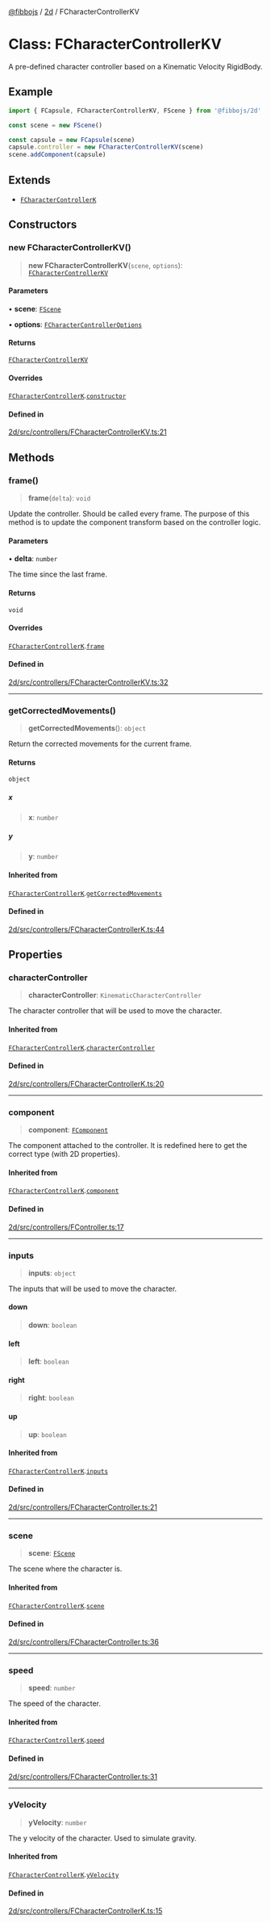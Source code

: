 [@fibbojs](/api/index) / [2d](/api/2d) / FCharacterControllerKV

# Class: FCharacterControllerKV

A pre-defined character controller based on a Kinematic Velocity RigidBody.

## Example

```ts
import { FCapsule, FCharacterControllerKV, FScene } from '@fibbojs/2d'

const scene = new FScene()

const capsule = new FCapsule(scene)
capsule.controller = new FCharacterControllerKV(scene)
scene.addComponent(capsule)
```

## Extends

- [`FCharacterControllerK`](FCharacterControllerK.md)

## Constructors

### new FCharacterControllerKV()

> **new FCharacterControllerKV**(`scene`, `options`): [`FCharacterControllerKV`](FCharacterControllerKV.md)

#### Parameters

• **scene**: [`FScene`](FScene.md)

• **options**: [`FCharacterControllerOptions`](../interfaces/FCharacterControllerOptions.md)

#### Returns

[`FCharacterControllerKV`](FCharacterControllerKV.md)

#### Overrides

[`FCharacterControllerK`](FCharacterControllerK.md).[`constructor`](FCharacterControllerK.md#constructors)

#### Defined in

[2d/src/controllers/FCharacterControllerKV.ts:21](https://github.com/fibbojs/fibbo/blob/31a9adc82b7f9e94d4aaa254912cda4482699c0d/packages/2d/src/controllers/FCharacterControllerKV.ts#L21)

## Methods

### frame()

> **frame**(`delta`): `void`

Update the controller. Should be called every frame.
The purpose of this method is to update the component transform based on the controller logic.

#### Parameters

• **delta**: `number`

The time since the last frame.

#### Returns

`void`

#### Overrides

[`FCharacterControllerK`](FCharacterControllerK.md).[`frame`](FCharacterControllerK.md#frame)

#### Defined in

[2d/src/controllers/FCharacterControllerKV.ts:32](https://github.com/fibbojs/fibbo/blob/31a9adc82b7f9e94d4aaa254912cda4482699c0d/packages/2d/src/controllers/FCharacterControllerKV.ts#L32)

***

### getCorrectedMovements()

> **getCorrectedMovements**(): `object`

Return the corrected movements for the current frame.

#### Returns

`object`

##### x

> **x**: `number`

##### y

> **y**: `number`

#### Inherited from

[`FCharacterControllerK`](FCharacterControllerK.md).[`getCorrectedMovements`](FCharacterControllerK.md#getcorrectedmovements)

#### Defined in

[2d/src/controllers/FCharacterControllerK.ts:44](https://github.com/fibbojs/fibbo/blob/31a9adc82b7f9e94d4aaa254912cda4482699c0d/packages/2d/src/controllers/FCharacterControllerK.ts#L44)

## Properties

### characterController

> **characterController**: `KinematicCharacterController`

The character controller that will be used to move the character.

#### Inherited from

[`FCharacterControllerK`](FCharacterControllerK.md).[`characterController`](FCharacterControllerK.md#charactercontroller)

#### Defined in

[2d/src/controllers/FCharacterControllerK.ts:20](https://github.com/fibbojs/fibbo/blob/31a9adc82b7f9e94d4aaa254912cda4482699c0d/packages/2d/src/controllers/FCharacterControllerK.ts#L20)

***

### component

> **component**: [`FComponent`](FComponent.md)

The component attached to the controller.
It is redefined here to get the correct type (with 2D properties).

#### Inherited from

[`FCharacterControllerK`](FCharacterControllerK.md).[`component`](FCharacterControllerK.md#component)

#### Defined in

[2d/src/controllers/FController.ts:17](https://github.com/fibbojs/fibbo/blob/31a9adc82b7f9e94d4aaa254912cda4482699c0d/packages/2d/src/controllers/FController.ts#L17)

***

### inputs

> **inputs**: `object`

The inputs that will be used to move the character.

#### down

> **down**: `boolean`

#### left

> **left**: `boolean`

#### right

> **right**: `boolean`

#### up

> **up**: `boolean`

#### Inherited from

[`FCharacterControllerK`](FCharacterControllerK.md).[`inputs`](FCharacterControllerK.md#inputs)

#### Defined in

[2d/src/controllers/FCharacterController.ts:21](https://github.com/fibbojs/fibbo/blob/31a9adc82b7f9e94d4aaa254912cda4482699c0d/packages/2d/src/controllers/FCharacterController.ts#L21)

***

### scene

> **scene**: [`FScene`](FScene.md)

The scene where the character is.

#### Inherited from

[`FCharacterControllerK`](FCharacterControllerK.md).[`scene`](FCharacterControllerK.md#scene)

#### Defined in

[2d/src/controllers/FCharacterController.ts:36](https://github.com/fibbojs/fibbo/blob/31a9adc82b7f9e94d4aaa254912cda4482699c0d/packages/2d/src/controllers/FCharacterController.ts#L36)

***

### speed

> **speed**: `number`

The speed of the character.

#### Inherited from

[`FCharacterControllerK`](FCharacterControllerK.md).[`speed`](FCharacterControllerK.md#speed)

#### Defined in

[2d/src/controllers/FCharacterController.ts:31](https://github.com/fibbojs/fibbo/blob/31a9adc82b7f9e94d4aaa254912cda4482699c0d/packages/2d/src/controllers/FCharacterController.ts#L31)

***

### yVelocity

> **yVelocity**: `number`

The y velocity of the character. Used to simulate gravity.

#### Inherited from

[`FCharacterControllerK`](FCharacterControllerK.md).[`yVelocity`](FCharacterControllerK.md#yvelocity)

#### Defined in

[2d/src/controllers/FCharacterControllerK.ts:15](https://github.com/fibbojs/fibbo/blob/31a9adc82b7f9e94d4aaa254912cda4482699c0d/packages/2d/src/controllers/FCharacterControllerK.ts#L15)
